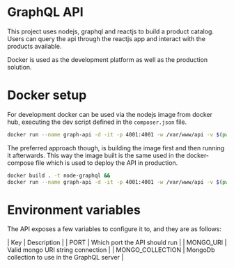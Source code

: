 # GraphQL API

This project uses nodejs, graphql and reactjs to build a product catalog. Users
can query the api through the reactjs app and interact with the products available.

Docker is used as the development platform as well as the production solution.

# Docker setup

For development docker can be used via the nodejs image from docker hub, executing
the dev script defined in the `composer.json` file.

```sh
docker run --name graph-api -d -it -p 4001:4001 -w /var/www/api -v $(pwd):/var/www/api node:10 yarn dev
```

The preferred approach though, is building the image first and then running it
afterwards. This way the image built is the same used in the docker-compose file
which is used to deploy the API in production.

```sh
docker build . -t node-graphql &&
docker run --name graph-api -d -it -p 4001:4001 -w /var/www/api -v $(pwd):/var/www/api node-graphql yarn dev
```

# Environment variables

The API exposes a few variables to configure it to, and they are as follows:

| Key | Description |
| PORT | Which port the API should run |
| MONGO_URI | Valid mongo URI string connection |
| MONGO_COLLECTION | MongoDb collection to use in the GraphQL server | 